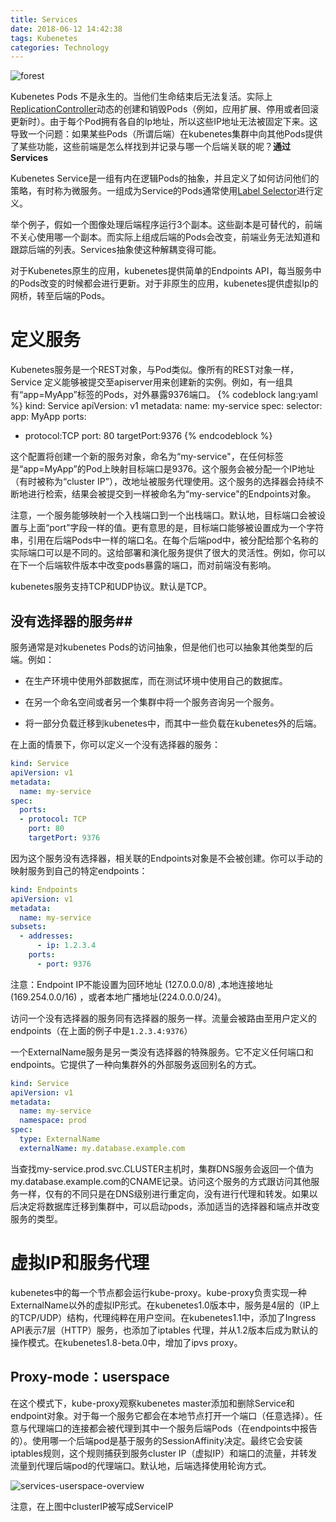 ```yaml
---
title: Services
date: 2018-06-12 14:42:38
tags: Kubenetes
categories: Technology
---
```


![forest](https://blog.zhangruipeng.me/hexo-theme-minos/gallery/forest.jpg)

Kubenetes Pods 不是永生的。当他们生命结束后无法复活。实际上[ReplicationController](https://v1-9.docs.kubernetes.io/docs/concepts/workloads/controllers/replicationcontroller/)动态的创建和销毁Pods（例如，应用扩展、停用或者回滚更新时）。由于每个Pod拥有各自的Ip地址，所以这些IP地址无法被固定下来。这导致一个问题：如果某些Pods（所谓后端）在kubenetes集群中向其他Pods提供了某些功能，这些前端是怎么样找到并记录与哪一个后端关联的呢？**通过Services**

Kubenetes Service是一组有内在逻辑Pods的抽象，并且定义了如何访问他们的策略，有时称为微服务。一组成为Service的Pods通常使用[Label Selector](https://v1-9.docs.kubernetes.io/docs/concepts/overview/working-with-objects/labels/#label-selectors)进行定义。

举个例子，假如一个图像处理后端程序运行3个副本。这些副本是可替代的，前端不关心使用哪一个副本。而实际上组成后端的Pods会改变，前端业务无法知道和跟踪后端的列表。Services抽象使这种解耦变得可能。

对于Kubenetes原生的应用，kubenetes提供简单的Endpoints API，每当服务中的Pods改变的时候都会进行更新。对于非原生的应用，kubenetes提供虚拟Ip的网桥，转至后端的Pods。

# 定义服务

Kubenetes服务是一个REST对象，与Pod类似。像所有的REST对象一样，Service 定义能够被提交至apiserver用来创建新的实例。例如，有一组具有“app=MyApp”标签的Pods，对外暴露9376端口。
{% codeblock lang:yaml %}
kind: Service
apiVersion: v1
metadata:
  name: my-service
spec: 
  selector:
​    app: MyApp
  ports:
  - protocol:TCP
      port: 80
      targetPort:9376
{% endcodeblock %}

这个配置将创建一个新的服务对象，命名为“my-service"，在任何标签是“app=MyApp”的Pod上映射目标端口是9376。这个服务会被分配一个IP地址（有时被称为“cluster IP”），改地址被服务代理使用。这个服务的选择器会持续不断地进行检索，结果会被提交到一样被命名为“my-service"的Endpoints对象。

注意，一个服务能够映射一个入栈端口到一个出栈端口。默认地，目标端口会被设置与上面“port”字段一样的值。更有意思的是，目标端口能够被设置成为一个字符串，引用在后端Pods中一样的端口名。在每个后端pod中，被分配给那个名称的实际端口可以是不同的。这给部署和演化服务提供了很大的灵活性。例如，你可以在下一个后端软件版本中改变pods暴露的端口，而对前端没有影响。

kubenetes服务支持TCP和UDP协议。默认是TCP。
## 没有选择器的服务##

服务通常是对kubenetes Pods的访问抽象，但是他们也可以抽象其他类型的后端。例如：

- 在生产环境中使用外部数据库，而在测试环境中使用自己的数据库。

- 在另一个命名空间或者另一个集群中将一个服务咨询另一个服务。

- 将一部分负载迁移到kubenetes中，而其中一些负载在kubenetes外的后端。

在上面的情景下，你可以定义一个没有选择器的服务：

```yaml
kind: Service
apiVersion: v1
metadata:
  name: my-service
spec:
  ports:
  - protocol: TCP
    port: 80
    targetPort: 9376
```

因为这个服务没有选择器，相关联的Endpoints对象是不会被创建。你可以手动的映射服务到自己的特定endpoints：

```yaml
kind: Endpoints
apiVersion: v1
metadata:
  name: my-service
subsets:
  - addresses:
      - ip: 1.2.3.4
    ports:
      - port: 9376
```

注意：Endpoint IP不能设置为回环地址 (127.0.0.0/8) ,本地连接地址(169.254.0.0/16) ，或者本地广播地址(224.0.0.0/24)。

访问一个没有选择器的服务同有选择器的服务一样。流量会被路由至用户定义的endpoints（在上面的例子中是`1.2.3.4:9376`）

一个ExternalName服务是另一类没有选择器的特殊服务。它不定义任何端口和endpoints。它提供了一种向集群外的外部服务返回别名的方式。

```yaml
kind: Service
apiVersion: v1
metadata:
  name: my-service
  namespace: prod
spec:
  type: ExternalName
  externalName: my.database.example.com
```

当查找my-service.prod.svc.CLUSTER主机时，集群DNS服务会返回一个值为my.database.example.com的CNAME记录。访问这个服务的方式跟访问其他服务一样，仅有的不同只是在DNS级别进行重定向，没有进行代理和转发。如果以后决定将数据库迁移到集群中，可以启动pods，添加适当的选择器和端点并改变服务的类型。

# 虚拟IP和服务代理

kubenetes中的每一个节点都会运行kube-proxy。kube-proxy负责实现一种ExternalName以外的虚拟IP形式。在kubenetes1.0版本中，服务是4层的（IP上的TCP/UDP）结构，代理纯粹在用户空间。在kubenetes1.1中，添加了Ingress API表示7层（HTTP）服务，也添加了iptables 代理，并从1.2版本后成为默认的操作模式。在kubenetes1.8-beta.0中，增加了ipvs proxy。

## Proxy-mode：userspace

在这个模式下，kube-proxy观察kubenetes master添加和删除Service和endpoint对象。对于每一个服务它都会在本地节点打开一个端口（任意选择）。任意与代理端口的连接都会被代理到其中一个服务后端Pods（在endpoints中报告的）。使用哪一个后端pod是基于服务的SessionAffinity决定。最终它会安装iptables规则，这个规则捕获到服务cluster IP（虚拟IP）和端口的流量，并转发流量到代理后端pod的代理端口。默认地，后端选择使用轮询方式。

![services-userspace-overview ](https://v1-9.docs.kubernetes.io/images/docs/services-userspace-overview.svg)

注意，在上图中clusterIP被写成ServiceIP

